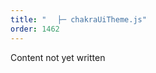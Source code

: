 ```yaml
---
title: "⠀⠀├─ chakraUiTheme.js"
order: 1462
---
```

Content not yet written
<!-- TODO: FILL THIS OUT-->